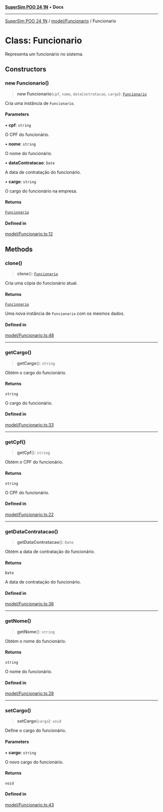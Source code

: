 [**SuperSim POO 24 1N**](../../../README.md) • **Docs**

***

[SuperSim POO 24 1N](../../../modules.md) / [model/Funcionario](../README.md) / Funcionario

# Class: Funcionario

Representa um funcionário no sistema.

## Constructors

### new Funcionario()

> **new Funcionario**(`cpf`, `nome`, `dataContratacao`, `cargo`): [`Funcionario`](Funcionario.md)

Cria uma instância de `Funcionario`.

#### Parameters

• **cpf**: `string`

O CPF do funcionário.

• **nome**: `string`

O nome do funcionário.

• **dataContratacao**: `Date`

A data de contratação do funcionário.

• **cargo**: `string`

O cargo do funcionário na empresa.

#### Returns

[`Funcionario`](Funcionario.md)

#### Defined in

[model/Funcionario.ts:12](https://github.com/AdrianFeijoFagundes/SuperSim-POO-24-1N/blob/b30de4c87eeff268a1622cc54394a69b4c60173b/src/model/Funcionario.ts#L12)

## Methods

### clone()

> **clone**(): [`Funcionario`](Funcionario.md)

Cria uma cópia do funcionário atual.

#### Returns

[`Funcionario`](Funcionario.md)

Uma nova instância de `Funcionario` com os mesmos dados.

#### Defined in

[model/Funcionario.ts:48](https://github.com/AdrianFeijoFagundes/SuperSim-POO-24-1N/blob/b30de4c87eeff268a1622cc54394a69b4c60173b/src/model/Funcionario.ts#L48)

***

### getCargo()

> **getCargo**(): `string`

Obtém o cargo do funcionário.

#### Returns

`string`

O cargo do funcionário.

#### Defined in

[model/Funcionario.ts:33](https://github.com/AdrianFeijoFagundes/SuperSim-POO-24-1N/blob/b30de4c87eeff268a1622cc54394a69b4c60173b/src/model/Funcionario.ts#L33)

***

### getCpf()

> **getCpf**(): `string`

Obtém o CPF do funcionário.

#### Returns

`string`

O CPF do funcionário.

#### Defined in

[model/Funcionario.ts:22](https://github.com/AdrianFeijoFagundes/SuperSim-POO-24-1N/blob/b30de4c87eeff268a1622cc54394a69b4c60173b/src/model/Funcionario.ts#L22)

***

### getDataContratacao()

> **getDataContratacao**(): `Date`

Obtém a data de contratação do funcionário.

#### Returns

`Date`

A data de contratação do funcionário.

#### Defined in

[model/Funcionario.ts:38](https://github.com/AdrianFeijoFagundes/SuperSim-POO-24-1N/blob/b30de4c87eeff268a1622cc54394a69b4c60173b/src/model/Funcionario.ts#L38)

***

### getNome()

> **getNome**(): `string`

Obtém o nome do funcionário.

#### Returns

`string`

O nome do funcionário.

#### Defined in

[model/Funcionario.ts:28](https://github.com/AdrianFeijoFagundes/SuperSim-POO-24-1N/blob/b30de4c87eeff268a1622cc54394a69b4c60173b/src/model/Funcionario.ts#L28)

***

### setCargo()

> **setCargo**(`cargo`): `void`

Define o cargo do funcionário.

#### Parameters

• **cargo**: `string`

O novo cargo do funcionário.

#### Returns

`void`

#### Defined in

[model/Funcionario.ts:43](https://github.com/AdrianFeijoFagundes/SuperSim-POO-24-1N/blob/b30de4c87eeff268a1622cc54394a69b4c60173b/src/model/Funcionario.ts#L43)
